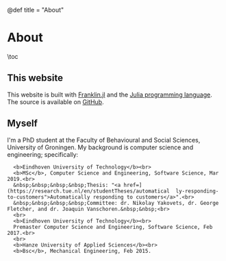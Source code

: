 @def title = "About"

# About

\toc

## This website

This website is built with [Franklin.jl](https://github.com/tlienart/Franklin.jl) and the [Julia programming language](https://julialang.org/).
The source is available on [GitHub](https://github.com/rikhuijzer/franklin-blog).

## Myself

I'm a PhD student at the Faculty of Behavioural and Social Sciences, University of Groningen.
My background is computer science and engineering; specifically:

~~~
  <b>Eindhoven University of Technology</b><br>
  <b>MSc</b>, Computer Science and Engineering, Software Science, Mar 2019.<br>
  &nbsp;&nbsp;&nbsp;&nbsp;Thesis: "<a href=](https://research.tue.nl/en/studentTheses/automatical  ly-responding-to-customers">Automatically responding to customers</a>".<br>
  &nbsp;&nbsp;&nbsp;&nbsp;Committee: dr. Nikolay Yakovets, dr. George Fletcher, and dr. Joaquin Vanschoren.&nbsp;&nbsp;<br>
  <br>
  <b>Eindhoven University of Technology</b><br>
  Premaster Computer Science and Engineering, Software Science, Feb 2017.<br>
  <br>
  <b>Hanze University of Applied Sciences</b><br>
  <b>Bsc</b>, Mechanical Engineering, Feb 2015.
~~~
